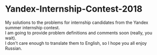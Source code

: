 # Yandex-Internship-Contest-2018
My solutions to the problems for internship candidates from the Yandex summer internship contest.    
I am going to provide problem definitions and comments soon (really, you wait).  
I don't care enough to translate them to English, so I hope you all enjoy Russian.  

